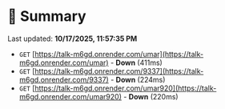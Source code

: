 # 📖 Summary
Last updated: **10/17/2025, 11:57:35 PM**

- `GET` [https://talk-m6gd.onrender.com/umar](https://talk-m6gd.onrender.com/umar) - **Down** (411ms)
- `GET` [https://talk-m6gd.onrender.com/9337](https://talk-m6gd.onrender.com/9337) - **Down** (224ms)
- `GET` [https://talk-m6gd.onrender.com/umar920](https://talk-m6gd.onrender.com/umar920) - **Down** (220ms)
